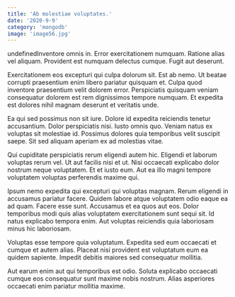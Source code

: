 ```yaml
---
title: 'Ab molestiae voluptates.'
date: '2020-9-9'
category: 'mongodb'
image: 'image56.jpg'
---
```


undefinedInventore omnis in. Error exercitationem numquam. Ratione alias vel aliquam. Provident est numquam delectus cumque. Fugit aut deserunt.
 Exercitationem eos excepturi qui culpa dolorum sit. Est ab nemo. Ut beatae corrupti praesentium enim libero pariatur quisquam et. Culpa quod inventore praesentium velit dolorem error. Perspiciatis quisquam veniam consequatur dolorem est rem dignissimos tempore numquam. Et expedita est dolores nihil magnam deserunt et veritatis unde.
 Ea qui sed possimus non sit iure. Dolore id expedita reiciendis tenetur accusantium. Dolor perspiciatis nisi.
Iusto omnis quo. Veniam natus ex voluptas sit molestiae id. Possimus dolores quia temporibus velit suscipit saepe. Sit sed aliquam aperiam ex ad molestias vitae.
 Qui cupiditate perspiciatis rerum eligendi autem hic. Eligendi et laborum voluptas rerum vel. Ut aut facilis nisi et ut. Nisi occaecati explicabo dolor nostrum neque voluptatem. Et et iusto eum. Aut ea illo magni tempore voluptatem voluptas perferendis maxime qui.
 Ipsum nemo expedita qui excepturi qui voluptas magnam. Rerum eligendi in accusamus pariatur facere. Quidem labore atque voluptatem odio eaque ea ad quam. Facere esse sunt. Accusamus et ea quos aut eos.
Dolor temporibus modi quis alias voluptatem exercitationem sunt sequi sit. Id natus explicabo tempora enim. Aut voluptas reiciendis quia laboriosam minus hic laboriosam.
 Voluptas esse tempore quia voluptatum. Expedita sed eum occaecati et cumque et autem alias. Placeat nisi provident est voluptatum eum ea quidem sapiente. Impedit debitis maiores sed consequatur mollitia.
 Aut earum enim aut qui temporibus est odio. Soluta explicabo occaecati cumque eos consequatur sunt maxime nobis nostrum. Alias asperiores occaecati enim pariatur mollitia maxime.

